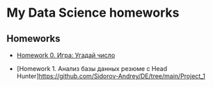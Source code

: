 # My Data Science homeworks

## Homeworks

* [Homework 0. Игра: Угадай число]([https://github.com/Sidorov-Andrey/DE/commit/ce4505a03f291db3b9ab645fcad3621bd035e0d9])

* [Homework 1. Анализ базы данных резюме c Head Hunter]https://github.com/Sidorov-Andrey/DE/tree/main/Project_1
